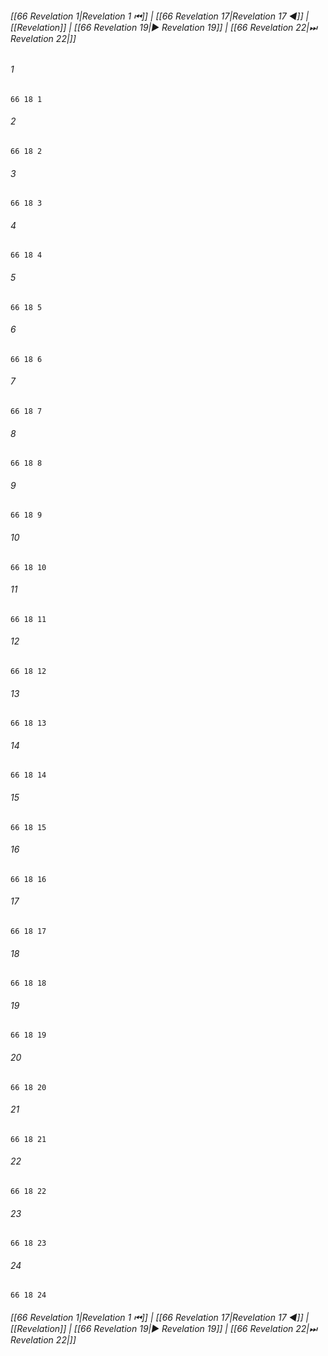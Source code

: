 
###### [[66 Revelation 1|Revelation 1 ⏮]] | [[66 Revelation 17|Revelation 17 ◀]] | [[Revelation]] | [[66 Revelation 19|▶ Revelation 19]] | [[66 Revelation 22|⏭ Revelation 22|]]

###### 1
``` verse
66 18 1 
```
###### 2
``` verse
66 18 2 
```
###### 3
``` verse
66 18 3 
```
###### 4
``` verse
66 18 4 
```
###### 5
``` verse
66 18 5 
```
###### 6
``` verse
66 18 6 
```
###### 7
``` verse
66 18 7 
```
###### 8
``` verse
66 18 8 
```
###### 9
``` verse
66 18 9 
```
###### 10
``` verse
66 18 10 
```
###### 11
``` verse
66 18 11 
```
###### 12
``` verse
66 18 12 
```
###### 13
``` verse
66 18 13 
```
###### 14
``` verse
66 18 14 
```
###### 15
``` verse
66 18 15 
```
###### 16
``` verse
66 18 16 
```
###### 17
``` verse
66 18 17 
```
###### 18
``` verse
66 18 18 
```
###### 19
``` verse
66 18 19 
```
###### 20
``` verse
66 18 20 
```
###### 21
``` verse
66 18 21 
```
###### 22
``` verse
66 18 22 
```
###### 23
``` verse
66 18 23 
```
###### 24
``` verse
66 18 24 
```

###### [[66 Revelation 1|Revelation 1 ⏮]] | [[66 Revelation 17|Revelation 17 ◀]] | [[Revelation]] | [[66 Revelation 19|▶ Revelation 19]] | [[66 Revelation 22|⏭ Revelation 22|]]


